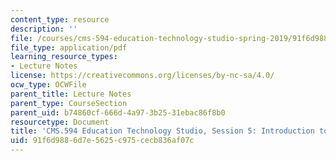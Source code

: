```yaml
---
content_type: resource
description: ''
file: /courses/cms-594-education-technology-studio-spring-2019/91f6d9886d7e5625c975cecb836af07c_MITCMS_594S19_ses5.pdf
file_type: application/pdf
learning_resource_types:
- Lecture Notes
license: https://creativecommons.org/licenses/by-nc-sa/4.0/
ocw_type: OCWFile
parent_title: Lecture Notes
parent_type: CourseSection
parent_uid: b74860cf-666d-4a97-3b25-31ebac86f8b0
resourcetype: Document
title: 'CMS.594 Education Technology Studio, Session 5: Introduction to Practice Spaces'
uid: 91f6d988-6d7e-5625-c975-cecb836af07c
---
```

